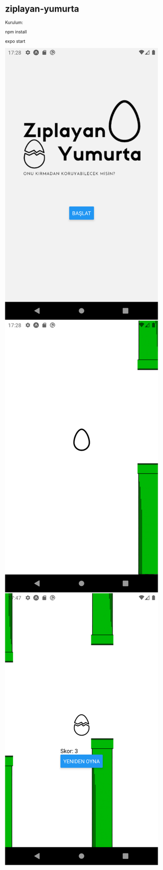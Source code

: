 # ziplayan-yumurta

Kurulum:

npm install

expo start

![Alt text](./assets/ReadmeImages/Screenshot_1642613290.png)
![Alt text](./assets/ReadmeImages/Screenshot_1642613294.png)
![Alt text](./assets/ReadmeImages/Screenshot_1642614449.png)
